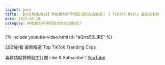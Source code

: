 ```yaml
---
layout: post
title: 【抖音熱搜2021】林依晨为怀孕把该试的方法都试了 1 TikTok Daily 最新必看精選合集2021 03 19
date: 2021-03-19
category: 林依晨为怀孕把该试的方法都试了
---
```


{% include youtube-video.html id="aQrrs50LlRE" %}

2021必看 最新精選 Top TikTok Trending Clips

喜歡請點贊轉發加訂閱 Like & Subscribe：[YouTube](https://www.youtube.com/channel/UCAoR7VcanIPd04uEq_GIylA/videos)


